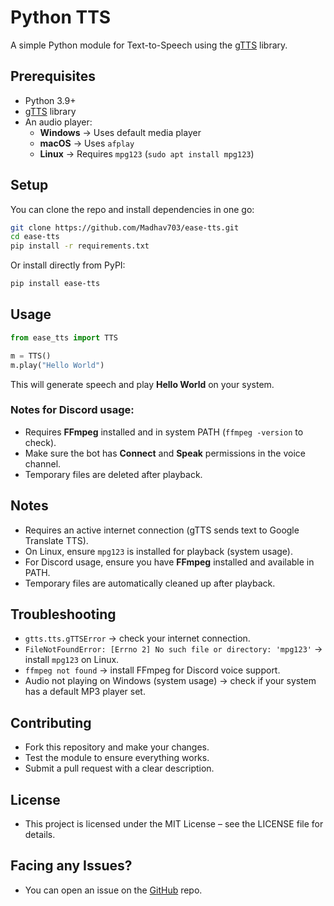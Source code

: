 # Python TTS  

A simple Python module for Text-to-Speech using the [gTTS](https://pypi.org/project/gTTS/) library.  

## Prerequisites  

- Python 3.9+  
- [gTTS](https://pypi.org/project/gTTS/) library  
- An audio player:  
  - **Windows** → Uses default media player  
  - **macOS** → Uses `afplay`  
  - **Linux** → Requires `mpg123` (`sudo apt install mpg123`)  

## Setup  

You can clone the repo and install dependencies in one go:  

```bash
git clone https://github.com/Madhav703/ease-tts.git
cd ease-tts
pip install -r requirements.txt
```

Or install directly from PyPI:  

```bash
pip install ease-tts
```

## Usage  

```python
from ease_tts import TTS

m = TTS()
m.play("Hello World")
```

This will generate speech and play **Hello World** on your system.  

### Notes for Discord usage:
- Requires **FFmpeg** installed and in system PATH (`ffmpeg -version` to check).  
- Make sure the bot has **Connect** and **Speak** permissions in the voice channel.  
- Temporary files are deleted after playback.  

## Notes  

- Requires an active internet connection (gTTS sends text to Google Translate TTS).  
- On Linux, ensure `mpg123` is installed for playback (system usage).  
- For Discord usage, ensure you have **FFmpeg** installed and available in PATH.  
- Temporary files are automatically cleaned up after playback.  

## Troubleshooting  

- `gtts.tts.gTTSError` → check your internet connection.  
- `FileNotFoundError: [Errno 2] No such file or directory: 'mpg123'` → install `mpg123` on Linux.  
- `ffmpeg not found` → install FFmpeg for Discord voice support.  
- Audio not playing on Windows (system usage) → check if your system has a default MP3 player set.  

## Contributing  

- Fork this repository and make your changes.  
- Test the module to ensure everything works.  
- Submit a pull request with a clear description.  

## License  

- This project is licensed under the MIT License – see the LICENSE file for details.  

## Facing any Issues?  

- You can open an issue on the [GitHub](https://github.com/Madhav703/ease-tts/issues) repo.  

